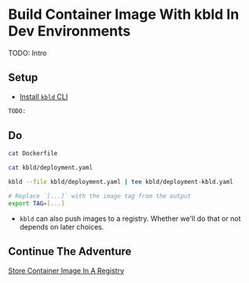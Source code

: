# Build Container Image With kbld In Dev Environments

TODO: Intro

## Setup

* [Install `kbld` CLI](https://carvel.dev/kbld/docs/v0.36.0/install)

```bash
TODO:
```

## Do

```bash
cat Dockerfile

cat kbld/deployment.yaml

kbld --file kbld/deployment.yaml | tee kbld/deployment-kbld.yaml

# Replace `[...]` with the image tag from the output
export TAG=[...]
```

* `kbld` can also push images to a registry. Whether we'll do that or not depends on later choices.

## Continue The Adventure

[Store Container Image In A Registry](../registry/story.md)
